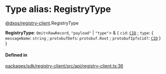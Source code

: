# Type alias: RegistryType

[@dxos/registry-client](../modules/dxos_registry_client.md).RegistryType

 **RegistryType**: `Omit`<`RawRecord`, ``"payload"`` \| ``"type"``\> & { `cid`: [`CID`](../classes/dxos_registry_client.CID.md) ; `type`: { `messageName`: `string` ; `protobufDefs`: `protobuf.Root` ; `protobufIpfsCid?`: [`CID`](../classes/dxos_registry_client.CID.md)  }  }

#### Defined in

[packages/sdk/registry-client/src/api/registry-client.ts:36](https://github.com/dxos/dxos/blob/db8188dae/packages/sdk/registry-client/src/api/registry-client.ts#L36)
